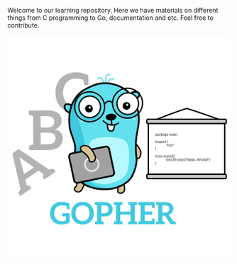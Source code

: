 Welcome to our learning repository. Here we have materials on different things from C programming to Go, documentation and etc.
Feel free to contribute.

<p align="center">
  <img src="https://github.com/cng-by-example/.github/raw/main/profile/img/banner.png"></img>
</p>
